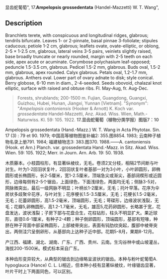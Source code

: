 显齿蛇葡萄",
17.**Ampelopsis grossedentata** (Handel-Mazzetti) W. T. Wang",

## Description
Branchlets terete, with conspicuous and longitudinal ridges, glabrous; tendrils bifurcate. Leaves 1- or 2-pinnate, basal pinnae 3-foliolate; stipules caducous; petiole 1-2 cm, glabrous; leaflets ovate, ovate-elliptic, or oblong, 2-5 × 1-2.5 cm, glabrous, lateral veins 3-5 pairs, veinlets slightly raised, base broadly truncate or nearly rounded, margin with 2-5 teeth on each side, apex acute or acuminate. Corymbose polychasium leaf-opposed; peduncle 1.5-3.5 cm, glabrous. Pedicel 1.5-2 mm, glabrous. Buds oval, 1.5-2 mm, glabrous, apex rounded. Calyx glabrous. Petals oval, 1.2-1.7 mm, glabrous. Anthers oval. Lower part of ovary adnate to disk; style conical. Berry globose, 6-10 mm in diam., 2-4-seeded. Seeds obovoid, chalazal knot elliptic, surface with raised and obtuse ribs. Fl. May-Aug, fr. Aug-Dec.

> Forests, shrublands; 200-1500 m. Fujian, Guangdong, Guangxi, Guizhou, Hubei, Hunan, Jiangxi, Yunnan [Vietnam].
  "Synonym": "*Ampelopsis cantoniensis* (Hooker &amp; Arnott) K. Koch var. *grossedentata* Handel-Mazzetti, Anz. Akad. Wiss. Wien, Math.-Naturwiss. Kl. 59: 105. 1922.
**17.显齿蛇葡萄（植物分类学报）图版7：10**

Ampelopsis grossedentata (Hand.-Mazz.) W. T. Wang in Acta Phytotax. Sin. 17 (3) : 79 et 90. 1979; 中国高等植物图鉴补编2: 355.图8854. 1983; 云南种子植物名录上册791. 1984; 福建植物志3: 383.图370. 1988.——A. cantoniensis (Hook. et Arn.) Planch. var. grossedentata Hand.-Mazz. in Sitz. Akad. Wiss. Wien. 59: 105. 1922; Merr. in Journ. Arn. Arb. 19: 50. 1938.

木质藤本。小枝圆柱形，有显著纵棱纹，无毛。卷须2叉分枝，相隔2节间断与叶对生。叶为1-2回羽状复叶，2回羽状复叶者基部一对为3小叶，小叶卵圆形，卵椭圆形或长椭圆形，长2-5厘米，宽1-2.5厘米，顶端急尖或渐尖，基部阔楔形或近圆形，边缘每侧有2-5个锯齿，上面绿色，下面浅绿色，两面均无毛；侧脉3-5对，网脉微突出，最后一级网脉不明显；叶柄长1-2厘米，无毛；托叶早落。花序为伞房状多歧聚伞花序，与叶对生；花序梗长1.5-3.5厘米，无毛；花梗长1.5-2毫米，无毛；花蕾卵圆形，高1.5-2毫米，顶端圆形，无毛；萼碟形，边缘波状浅裂，无毛；花瓣5,卵椭圆形，高1.2-1.7毫米，无毛，雄蕊5,花药卵圆形，长略甚于宽，花盘发达，波状浅裂；子房下部与花盘合生，花柱钻形，柱头不明显扩大。果近球形，直径0.6-1厘米，有种子2-4颗；种子倒卵圆形，顶端圆形，基部有短喙，种脐在种子背面中部呈椭圆形，上部棱脊突出，表面有钝肋纹突起，腹部中棱脊突出，两侧洼穴呈倒卵形，从基部向上达种子近中部。花期5-8月，果期8-12月。

产江西、福建、湖北、湖南、广东、广西、贵州、云南。生沟谷林中或山坡灌丛，海拔200-1500米。模式标本采自广东。

本种齿形变异较大，从典型的锯齿到边缘略呈波状的锯齿。本种与粉叶蛇葡萄A. hypoglauca (Hance) C. L. Li相近，但本种小枝有显著纵棱纹，叶缘锯齿显著，叶片干时上下两面同色，可以区别。
